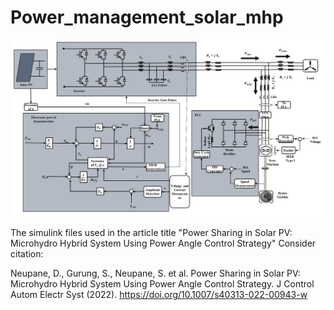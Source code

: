 # Power_management_solar_mhp

![Figure](Figure_1-1.jpg)

The simulink files used in the article title "Power Sharing in Solar PV: Microhydro Hybrid System Using Power Angle Control Strategy"
Consider citation:

Neupane, D., Gurung, S., Neupane, S. et al. 
Power Sharing in Solar PV: Microhydro Hybrid System Using Power Angle Control Strategy. 
J Control Autom Electr Syst (2022).
 https://doi.org/10.1007/s40313-022-00943-w
